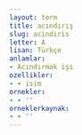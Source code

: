 ```yaml
---
layout: term
title: acındırış
slug: acindiris
letter: A
lisan: Türkçe
anlamlar:
- Acındırmak işi
ozellikler:
- - isim
ornekler:
- - ''
orneklerkaynak:
- - ''
---
```

